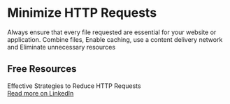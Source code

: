 # Minimize HTTP Requests

Always ensure that every file requested are essential for your website or application. Combine files, Enable caching, use a content delivery network and Eliminate unnecessary resources

## Free Resources

Effective Strategies to Reduce HTTP Requests  
[Read more on LinkedIn](https://www.linkedin.com/advice/3/what-best-strategies-minimizing-http-requests-skills-e-commerce)
